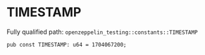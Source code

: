 # TIMESTAMP

Fully qualified path: `openzeppelin_testing::constants::TIMESTAMP`

<pre><code class="language-rust">pub const TIMESTAMP: u64 = 1704067200;</code></pre>

